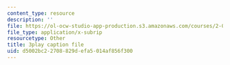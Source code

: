 ```yaml
---
content_type: resource
description: ''
file: https://ol-ocw-studio-app-production.s3.amazonaws.com/courses/2-003sc-engineering-dynamics-fall-2011/d5002bc22708829defa5014af856f300_wzEqF_UQkks.srt
file_type: application/x-subrip
resourcetype: Other
title: 3play caption file
uid: d5002bc2-2708-829d-efa5-014af856f300
---
```

